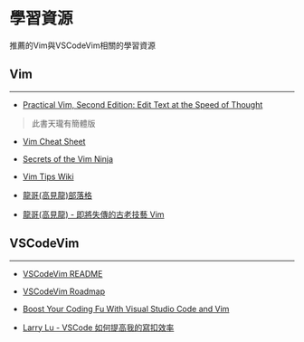 # 學習資源

推薦的Vim與VSCodeVim相關的學習資源

## Vim
---

- [Practical Vim, Second Edition: Edit Text at the Speed of Thought](https://pragprog.com/titles/dnvim2/practical-vim-second-edition/)
> 此書天瓏有簡體版

- [Vim Cheat Sheet](https://vim.rtorr.com/)

- [Secrets of the Vim Ninja](http://blog.vanutsteen.nl/secrets-of-the-vim-ninja/)

- [Vim Tips Wiki](https://vim.fandom.com/wiki/Vim_Tips_Wiki)

- [龍哥(高見龍)部落格](https://kaochenlong.com/category/vim/)
  
- [龍哥(高見龍) - 即將失傳的古老技藝 Vim](https://ithelp.ithome.com.tw/users/20065770/ironman/2866)


## VSCodeVim
---

- [VSCodeVim README](https://github.com/VSCodeVim/Vim/blob/master/README.md)

- [VSCodeVim Roadmap](https://github.com/VSCodeVim/Vim/blob/master/ROADMAP.md)

- [Boost Your Coding Fu With Visual Studio Code and Vim](https://www.barbarianmeetscoding.com/blog/boost-your-coding-fu-with-vscode-and-vim-the-book)

- [Larry Lu - VSCode 如何提高我的寫扣效率](https://larrylu.blog/vscode-tips-fe3320f9032a)